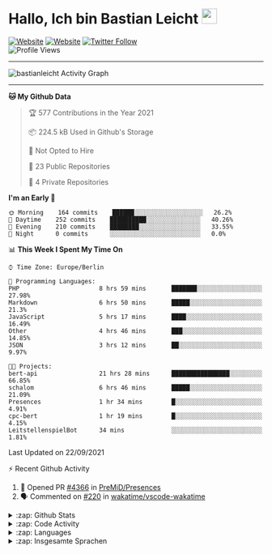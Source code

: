 <h1>Hallo, Ich bin Bastian Leicht <img src="https://raw.githubusercontent.com/bastianleicht/bastianleicht/master/assets/wave.gif" width="30px" alt=""></h1>

[![Website](https://img.shields.io/website?label=bastianleicht.de&style=for-the-badge&url=https%3A%2F%2Fbastianleicht.de)](https://bastianleicht.de)
[![Website](https://img.shields.io/website?label=bastianleicht.com&style=for-the-badge&url=https%3A%2F%2Fbastianleicht.com)](https://bastianleicht.com)
[![Twitter Follow](https://img.shields.io/twitter/follow/bastianleicht?color=1DA1F2&logo=twitter&style=for-the-badge)](https://twitter.com/intent/follow?original_referer=https%3A%2F%2Fgithub.com%2Fbastianleicht&screen_name=bastianleicht)
<br>
![Profile Views](https://komarev.com/ghpvc/?username=2Fbastianleicht&style=flat-square)

---
<img alt="bastianleicht Activity Graph" src="https://activity-graph.herokuapp.com/graph?username=bastianleicht&bg_color=0D1117&color=5BCDEC&line=5BCDEC&point=FFFFFF&hide_border=true"/>

---
<!--START_SECTION:waka-->
**🐱 My Github Data** 

> 🏆 577 Contributions in the Year 2021
 > 
> 📦 224.5 kB Used in Github's Storage 
 > 
> 🚫 Not Opted to Hire
 > 
> 📜 23 Public Repositories 
 > 
> 🔑 4 Private Repositories  
 > 
**I'm an Early 🐤** 

```text
🌞 Morning    164 commits    ██████░░░░░░░░░░░░░░░░░░░   26.2% 
🌆 Daytime    252 commits    ██████████░░░░░░░░░░░░░░░   40.26% 
🌃 Evening    210 commits    ████████░░░░░░░░░░░░░░░░░   33.55% 
🌙 Night      0 commits      ░░░░░░░░░░░░░░░░░░░░░░░░░   0.0%

```


📊 **This Week I Spent My Time On** 

```text
⌚︎ Time Zone: Europe/Berlin

💬 Programming Languages: 
PHP                      8 hrs 59 mins       ███████░░░░░░░░░░░░░░░░░░   27.98% 
Markdown                 6 hrs 50 mins       █████░░░░░░░░░░░░░░░░░░░░   21.3% 
JavaScript               5 hrs 17 mins       ████░░░░░░░░░░░░░░░░░░░░░   16.49% 
Other                    4 hrs 46 mins       ███░░░░░░░░░░░░░░░░░░░░░░   14.85% 
JSON                     3 hrs 12 mins       ██░░░░░░░░░░░░░░░░░░░░░░░   9.97%

🐱‍💻 Projects: 
bert-api                 21 hrs 28 mins      ████████████████░░░░░░░░░   66.85% 
schalom                  6 hrs 46 mins       █████░░░░░░░░░░░░░░░░░░░░   21.09% 
Presences                1 hr 34 mins        █░░░░░░░░░░░░░░░░░░░░░░░░   4.91% 
cpc-bert                 1 hr 19 mins        █░░░░░░░░░░░░░░░░░░░░░░░░   4.15% 
LeitstellenspielBot      34 mins             ░░░░░░░░░░░░░░░░░░░░░░░░░   1.81%

```


 Last Updated on 22/09/2021
<!--END_SECTION:waka-->
:zap: Recent Github Activity    
<!--START_SECTION:activity-->
1. 💪 Opened PR [#4366](https://github.com/PreMiD/Presences/pull/4366) in [PreMiD/Presences](https://github.com/PreMiD/Presences)
2. 🗣 Commented on [#220](https://github.com/wakatime/vscode-wakatime/issues/220) in [wakatime/vscode-wakatime](https://github.com/wakatime/vscode-wakatime)
<!--END_SECTION:activity-->

<details>
    <summary>:zap: Github Stats</summary>
    <pre>
        <img alt="GitHub Stats" src="https://github-readme-stats.routerabfrage.vercel.app/api?username=bastianleicht&show_icons=true&theme=dark" />
    </pre>
</details>

<details>
    <summary>:zap: Code Activity</summary>
    <pre>
        <img alt="Code activity" src="https://wakatime.com/share/@90818ae0-9ba0-4e2a-8ed8-98c30e947c50/a1ac7e83-bba7-4109-8f37-037c37bb63eb.svg" height="400" />    
    </pre>
</details>

<details>
    <summary>:zap: Languages</summary>
    <pre>
        <img alt="Languages used (7 days)" src="https://wakatime.com/share/@90818ae0-9ba0-4e2a-8ed8-98c30e947c50/b0eba8ff-2de8-4b40-929e-8c7a97a106f9.svg" height="400" />
    </pre>
</details>

<details>
    <summary>:zap: Insgesamte Sprachen</summary>
    <pre>
        <img alt="All time used Languages" src="https://wakatime.com/share/@90818ae0-9ba0-4e2a-8ed8-98c30e947c50/d328c553-68a8-4426-974c-be045b324309.svg" height="400" />
    </pre>
</details>

[Website]: https://bastianleicht.de/
